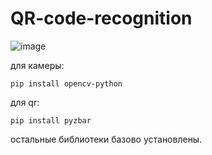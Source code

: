   # QR-code-recognition
  
![image](https://github.com/user-attachments/assets/91c246da-77ef-4ba2-8f80-03cf1f3e64b7)

для камеры:

  ```pip install opencv-python```  

для qr:

  ```pip install pyzbar```  

  
остальные библиотеки базово установлены.
